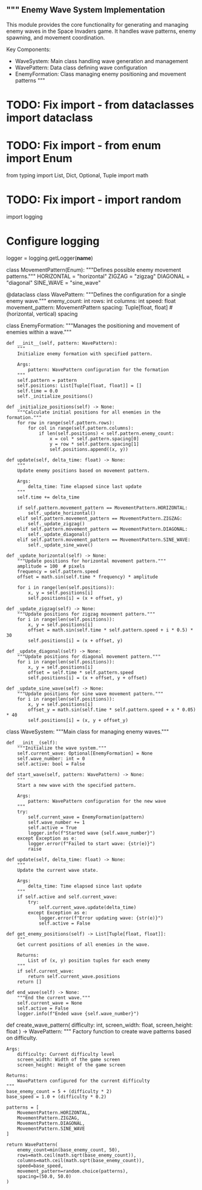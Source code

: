"""
Enemy Wave System Implementation
------------------------------

This module provides the core functionality for generating and managing enemy waves
in the Space Invaders game. It handles wave patterns, enemy spawning, and movement
coordination.

Key Components:
- WaveSystem: Main class handling wave generation and management
- WavePattern: Data class defining wave configuration
- EnemyFormation: Class managing enemy positioning and movement patterns
"""

# TODO: Fix import - from dataclasses import dataclass
# TODO: Fix import - from enum import Enum
from typing import List, Dict, Optional, Tuple
import math
# TODO: Fix import - import random
import logging

# Configure logging
logger = logging.getLogger(__name__)

class MovementPattern(Enum):
    """Defines possible enemy movement patterns."""
    HORIZONTAL = "horizontal"
    ZIGZAG = "zigzag"
    DIAGONAL = "diagonal"
    SINE_WAVE = "sine_wave"

@dataclass
class WavePattern:
    """Defines the configuration for a single enemy wave."""
    enemy_count: int
    rows: int
    columns: int
    speed: float
    movement_pattern: MovementPattern
    spacing: Tuple[float, float]  # (horizontal, vertical) spacing
    
class EnemyFormation:
    """Manages the positioning and movement of enemies within a wave."""
    
    def __init__(self, pattern: WavePattern):
        """
        Initialize enemy formation with specified pattern.
        
        Args:
            pattern: WavePattern configuration for the formation
        """
        self.pattern = pattern
        self.positions: List[Tuple[float, float]] = []
        self.time = 0.0
        self._initialize_positions()
    
    def _initialize_positions(self) -> None:
        """Calculate initial positions for all enemies in the formation."""
        for row in range(self.pattern.rows):
            for col in range(self.pattern.columns):
                if len(self.positions) < self.pattern.enemy_count:
                    x = col * self.pattern.spacing[0]
                    y = row * self.pattern.spacing[1]
                    self.positions.append((x, y))
    
    def update(self, delta_time: float) -> None:
        """
        Update enemy positions based on movement pattern.
        
        Args:
            delta_time: Time elapsed since last update
        """
        self.time += delta_time
        
        if self.pattern.movement_pattern == MovementPattern.HORIZONTAL:
            self._update_horizontal()
        elif self.pattern.movement_pattern == MovementPattern.ZIGZAG:
            self._update_zigzag()
        elif self.pattern.movement_pattern == MovementPattern.DIAGONAL:
            self._update_diagonal()
        elif self.pattern.movement_pattern == MovementPattern.SINE_WAVE:
            self._update_sine_wave()
    
    def _update_horizontal(self) -> None:
        """Update positions for horizontal movement pattern."""
        amplitude = 100  # pixels
        frequency = self.pattern.speed
        offset = math.sin(self.time * frequency) * amplitude
        
        for i in range(len(self.positions)):
            x, y = self.positions[i]
            self.positions[i] = (x + offset, y)

    def _update_zigzag(self) -> None:
        """Update positions for zigzag movement pattern."""
        for i in range(len(self.positions)):
            x, y = self.positions[i]
            offset = math.sin(self.time * self.pattern.speed + i * 0.5) * 30
            self.positions[i] = (x + offset, y)

    def _update_diagonal(self) -> None:
        """Update positions for diagonal movement pattern."""
        for i in range(len(self.positions)):
            x, y = self.positions[i]
            offset = self.time * self.pattern.speed
            self.positions[i] = (x + offset, y + offset)

    def _update_sine_wave(self) -> None:
        """Update positions for sine wave movement pattern."""
        for i in range(len(self.positions)):
            x, y = self.positions[i]
            offset_y = math.sin(self.time * self.pattern.speed + x * 0.05) * 40
            self.positions[i] = (x, y + offset_y)

class WaveSystem:
    """Main class for managing enemy waves."""
    
    def __init__(self):
        """Initialize the wave system."""
        self.current_wave: Optional[EnemyFormation] = None
        self.wave_number: int = 0
        self.active: bool = False
    
    def start_wave(self, pattern: WavePattern) -> None:
        """
        Start a new wave with the specified pattern.
        
        Args:
            pattern: WavePattern configuration for the new wave
        """
        try:
            self.current_wave = EnemyFormation(pattern)
            self.wave_number += 1
            self.active = True
            logger.info(f"Started wave {self.wave_number}")
        except Exception as e:
            logger.error(f"Failed to start wave: {str(e)}")
            raise
    
    def update(self, delta_time: float) -> None:
        """
        Update the current wave state.
        
        Args:
            delta_time: Time elapsed since last update
        """
        if self.active and self.current_wave:
            try:
                self.current_wave.update(delta_time)
            except Exception as e:
                logger.error(f"Error updating wave: {str(e)}")
                self.active = False
    
    def get_enemy_positions(self) -> List[Tuple[float, float]]:
        """
        Get current positions of all enemies in the wave.
        
        Returns:
            List of (x, y) position tuples for each enemy
        """
        if self.current_wave:
            return self.current_wave.positions
        return []
    
    def end_wave(self) -> None:
        """End the current wave."""
        self.current_wave = None
        self.active = False
        logger.info(f"Ended wave {self.wave_number}")

def create_wave_pattern(
    difficulty: int,
    screen_width: float,
    screen_height: float
) -> WavePattern:
    """
    Factory function to create wave patterns based on difficulty.
    
    Args:
        difficulty: Current difficulty level
        screen_width: Width of the game screen
        screen_height: Height of the game screen
    
    Returns:
        WavePattern configured for the current difficulty
    """
    base_enemy_count = 5 + (difficulty * 2)
    base_speed = 1.0 + (difficulty * 0.2)
    
    patterns = [
        MovementPattern.HORIZONTAL,
        MovementPattern.ZIGZAG,
        MovementPattern.DIAGONAL,
        MovementPattern.SINE_WAVE
    ]
    
    return WavePattern(
        enemy_count=min(base_enemy_count, 50),
        rows=math.ceil(math.sqrt(base_enemy_count)),
        columns=math.ceil(math.sqrt(base_enemy_count)),
        speed=base_speed,
        movement_pattern=random.choice(patterns),
        spacing=(50.0, 50.0)
    )